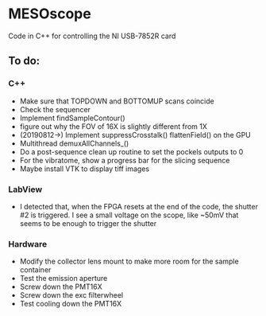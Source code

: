 # MESOscope
Code in C++ for controlling the NI USB-7852R card

## To do:
### C++
- Make sure that TOPDOWN and BOTTOMUP scans coincide
- Check the sequencer
- Implement findSampleContour()
- figure out why the FOV of 16X is slightly different from 1X
- (20190812->) Implement suppressCrosstalk() flattenField() on the GPU
- Multithread demuxAllChannels_()
- Do a post-sequence clean up routine to set the pockels outputs to 0
- For the vibratome, show a progress bar for the slicing sequence
- Maybe install VTK to display tiff images

### LabView
- I detected that, when the FPGA resets at the end of the code, the shutter #2 is triggered. I see a small voltage on the scope, like ~50mV that seems to be enough to trigger the shutter

### Hardware
- Modify the collector lens mount to make more room for the sample container
- Test the emission aperture
- Screw down the PMT16X
- Screw down the exc filterwheel
- Test cooling down the PMT16X